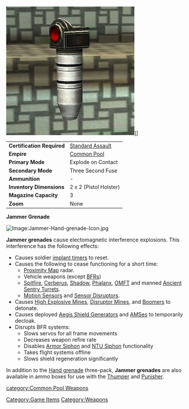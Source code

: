 ![](images/Jammer_grenade.jpg "fig:Jammer_grenade.jpg")\]\]

|                            |                                                 |
| -------------------------- | ----------------------------------------------- |
| **Certification Required** | [Standard Assault](Standard_Assault "wikilink") |
| **Empire**                 | [Common Pool](Common_Pool "wikilink")           |
| **Primary Mode**           | Explode on Contact                              |
| **Secondary Mode**         | Three Second Fuse                               |
| **Ammunition**             | \-                                              |
| **Inventory Dimensions**   | 2 x 2 (Pistol Holster)                          |
| **Magazine Capacity**      | 3                                               |
| **Zoom**                   | None                                            |

**Jammer Grenade**

![Image:Jammer-Hand-grenade-Icon.jpg](Jammer-Hand-grenade-Icon.jpg "Image:Jammer-Hand-grenade-Icon.jpg")

**Jammer grenades** cause electomagnetic interference explosions. This
interference has the following effects:

- Causes soldier [implant timers](Implants "wikilink") to reset.
- Causes the following to cease functioning for a short time:
  - [Proximity Map](Proximity_Map "wikilink") radar.
  - Vehicle weapons (except [BFRs](BattleFrame_Robotics "wikilink"))
  - [Spitfire](Adaptive_Construction_Engine#Spitfire_Turret "wikilink"),
    [Cerberus](Cerberus_Turret "wikilink"),
    [Shadow](Shadow_Turret "wikilink"),
    [Phalanx](Phalanx "wikilink"), [OMFT](OMFT "wikilink") and
    manned [Ancient Sentry
    Turrets](Ancient_Sentry_Turret "wikilink").
  - [Motion
    Sensors](Adaptive_Construction_Engine#Motion_Sensor_Alarm "wikilink")
    and [Sensor Disruptors](Sensor_Disruptor "wikilink").
- Causes [High Explosive
  Mines](Adaptive_Construction_Engine#High_Explosive_Mine "wikilink"),
  [Disruptor Mines](Disruptor_Mine "wikilink"), and
  [Boomers](<Adaptive_Construction_Engine#Remote-Detonated_Charge_(Boomer)> "wikilink")
  to detonate.
- Causes deployed [Aegis Shield
  Generators](Aegis_Shield_Generator "wikilink") and
  [AMSes](AMS "wikilink") to temporarily decloak.
- Disrupts BFR systems:
  - Slows servos for all frame movements
  - Decreases weapon refire rate
  - Disables [Armor Siphon](Armor_Siphon "wikilink") and [NTU
    Siphon](NTU_Siphon "wikilink") functionality
  - Takes flight systems offline
  - Slows shield regeneration significantly

In addition to the [Hand grenade](Hand_grenade "wikilink") three-pack,
**Jammer grenades** are also available in ammo boxes for use with the
[Thumper](Thumper "wikilink") and [Punisher](Punisher "wikilink").

[category:Common Pool Weapons](category:Common_Pool_Weapons "wikilink")

[Category:Game Items](Category:Game_Items "wikilink")
[Category:Weapons](Category:Weapons "wikilink")
